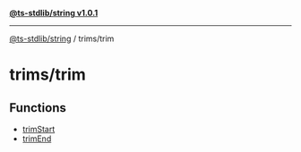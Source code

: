 [**@ts-stdlib/string v1.0.1**](../../README.md)

***

[@ts-stdlib/string](../../modules.md) / trims/trim

# trims/trim

## Functions

- [trimStart](functions/trimStart.md)
- [trimEnd](functions/trimEnd.md)
